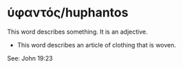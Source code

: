 # ὑφαντός/huphantos
This word describes something. It is an adjective.
* This word describes an article of clothing that is woven.

See: John 19:23
